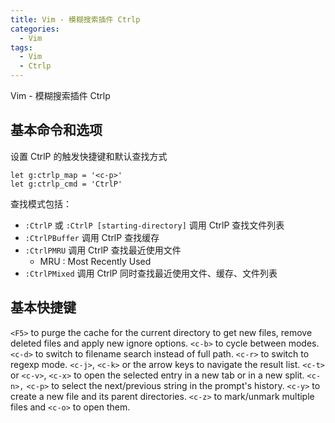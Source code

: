 ```yaml
---
title: Vim - 模糊搜索插件 Ctrlp
categories:
  - Vim
tags:
  - Vim
  - Ctrlp
---
```


Vim - 模糊搜索插件 Ctrlp

<!--more-->

## 基本命令和选项

设置 CtrlP 的触发快捷键和默认查找方式
```vim
let g:ctrlp_map = '<c-p>'
let g:ctrlp_cmd = 'CtrlP'
```

查找模式包括：
* `:CtrlP` 或 `:CtrlP [starting-directory]` 调用 CtrlP 查找文件列表
* `:CtrlPBuffer` 调用 CtrlP 查找缓存
* `:CtrlPMRU` 调用 CtrlP 查找最近使用文件
  * MRU : Most Recently Used 
* `:CtrlPMixed` 调用 CtrlP 同时查找最近使用文件、缓存、文件列表

## 基本快捷键

`<F5>` to purge the cache for the current directory to get new files, remove deleted files and apply new ignore options.
`<c-b>` to cycle between modes.
`<c-d>` to switch to filename search instead of full path.
`<c-r>` to switch to regexp mode.
`<c-j>`, `<c-k>` or the arrow keys to navigate the result list.
`<c-t>` or `<c-v>`, `<c-x>` to open the selected entry in a new tab or in a new split.
`<c-n>,` `<c-p>` to select the next/previous string in the prompt's history.
`<c-y>` to create a new file and its parent directories.
`<c-z>` to mark/unmark multiple files and `<c-o>` to open them.
